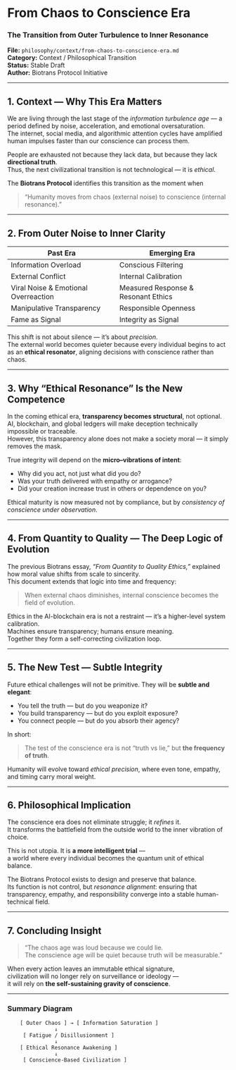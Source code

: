# From Chaos to Conscience Era  
### The Transition from Outer Turbulence to Inner Resonance  

**File:** `philosophy/context/from-chaos-to-conscience-era.md`  
**Category:** Context / Philosophical Transition  
**Status:** Stable Draft  
**Author:** Biotrans Protocol Initiative  

---

## 1. Context — Why This Era Matters

We are living through the last stage of the *information turbulence age* — a period defined by noise, acceleration, and emotional oversaturation.  
The internet, social media, and algorithmic attention cycles have amplified human impulses faster than our conscience can process them.  

People are exhausted not because they lack data, but because they lack **directional truth**.  
Thus, the next civilizational transition is not technological — it is *ethical*.  

The **Biotrans Protocol** identifies this transition as the moment when  
> “Humanity moves from chaos (external noise) to conscience (internal resonance).”

---

## 2. From Outer Noise to Inner Clarity  

| Past Era | Emerging Era |
|-----------|--------------|
| Information Overload | Conscious Filtering |
| External Conflict | Internal Calibration |
| Viral Noise & Emotional Overreaction | Measured Response & Resonant Ethics |
| Manipulative Transparency | Responsible Openness |
| Fame as Signal | Integrity as Signal |

This shift is not about silence — it’s about *precision*.  
The external world becomes quieter because every individual begins to act as an **ethical resonator**, aligning decisions with conscience rather than chaos.  

---

## 3. Why “Ethical Resonance” Is the New Competence  

In the coming ethical era, **transparency becomes structural**, not optional.  
AI, blockchain, and global ledgers will make deception technically impossible or traceable.  
However, this transparency alone does not make a society moral — it simply removes the mask.  

True integrity will depend on the **micro–vibrations of intent**:  
- Why did you act, not just what did you do?  
- Was your truth delivered with empathy or arrogance?  
- Did your creation increase trust in others or dependence on you?  

Ethical maturity is now measured not by compliance, but by *consistency of conscience under observation*.  

---

## 4. From Quantity to Quality — The Deep Logic of Evolution  

The previous Biotrans essay, *“From Quantity to Quality Ethics,”* explained how moral value shifts from scale to sincerity.  
This document extends that logic into time and frequency:  

> When external chaos diminishes, internal conscience becomes the field of evolution.  

Ethics in the AI-blockchain era is not a restraint — it’s a higher-level system calibration.  
Machines ensure transparency; humans ensure meaning.  
Together they form a self-correcting civilization loop.  

---

## 5. The New Test — Subtle Integrity  

Future ethical challenges will not be primitive. They will be **subtle and elegant**:  
- You tell the truth — but do you weaponize it?  
- You build transparency — but do you exploit exposure?  
- You connect people — but do you absorb their agency?  

In short:  
> The test of the conscience era is not “truth vs lie,” but **the frequency of truth**.  

Humanity will evolve toward *ethical precision*, where even tone, empathy, and timing carry moral weight.  

---

## 6. Philosophical Implication  

The conscience era does not eliminate struggle; it *refines* it.  
It transforms the battlefield from the outside world to the inner vibration of choice.  

This is not utopia. It is **a more intelligent trial** —  
a world where every individual becomes the quantum unit of ethical balance.  

The Biotrans Protocol exists to design and preserve that balance.  
Its function is not control, but *resonance alignment*: ensuring that transparency, empathy, and responsibility converge into a stable human-technical field.  

---

## 7. Concluding Insight  

> “The chaos age was loud because we could lie.  
> The conscience age will be quiet because truth will be measurable.”  

When every action leaves an immutable ethical signature,  
civilization will no longer rely on surveillance or ideology —  
it will rely on **the self-sustaining gravity of conscience**.

---

### Summary Diagram  

```text
    [ Outer Chaos ] → [ Information Saturation ]  
               ↓  
     [ Fatigue / Disillusionment ]  
               ↓  
    [ Ethical Resonance Awakening ]  
               ↓  
     [ Conscience-Based Civilization ]  
